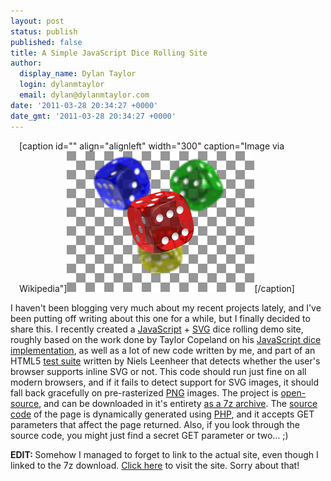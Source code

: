 ```yaml
---
layout: post
status: publish
published: false
title: A Simple JavaScript Dice Rolling Site
author:
  display_name: Dylan Taylor
  login: dylanmtaylor
  email: dylan@dylanmtaylor.com
date: '2011-03-28 20:34:27 +0000'
date_gmt: '2011-03-28 20:34:27 +0000'
---
```

<div class="zemanta-img" style="margin: 1em; display: block;">
<p>[caption id="" align="alignleft" width="300" caption="Image via Wikipedia"]<a href="/images/blog/2011/06/FilePNG_transparency_demonstration_2.png"><img title="Portable Network Graphics" src="/images/blog/2011/03/300px-PNG_transparency_demonstration_22.png" alt="Portable Network Graphics" width="300" height="225" /></a>[/caption]</p>
</div>
<p>I haven't been blogging very much about my recent projects lately, and I've been putting off writing about this one for a while, but I finally decided to share this. I recently created a <a class="zem_slink" title="JavaScript" rel="wikipedia" href="http://en.wikipedia.org/wiki/JavaScript">JavaScript</a> + <a class="zem_slink" title="Scalable Vector Graphics" rel="homepage" href="http://www.w3.org/Graphics/SVG/">SVG</a> dice rolling demo site, roughly based on the work done by Taylor Copeland on his <a href="http://taylorcopeland.com/jsDice/">JavaScript dice implementation</a>, as well as a lot of new code written by me, and part of an HTML5 <a class="zem_slink" title="Test suite" rel="wikipedia" href="http://en.wikipedia.org/wiki/Test_suite">test suite</a> written by Niels Leenheer that detects whether the user's browser supports inline SVG or not. This code should run just fine on all modern browsers, and if it fails to detect support for SVG images, it should fall back gracefully on pre-rasterized <a class="zem_slink" title="Portable Network Graphics" rel="wikipedia" href="http://en.wikipedia.org/wiki/Portable_Network_Graphics">PNG</a> images. The project is <a class="zem_slink" title="Open source" rel="wikipedia" href="http://en.wikipedia.org/wiki/Open_source">open-source</a>, and can be downloaded in it's entirety <a href="http://code.dylanmtaylor.com/dice/dice.7z">as a 7z archive</a>. The <a class="zem_slink" title="Source code" rel="wikipedia" href="http://en.wikipedia.org/wiki/Source_code">source code</a> of the page is dynamically generated using <a class="zem_slink" title="PHP" rel="wikipedia" href="http://en.wikipedia.org/wiki/PHP">PHP</a>, and it accepts GET parameters that affect the page returned. Also, if you look through the source code, you might just find a secret GET parameter or two... ;)</p>
<p><strong>EDIT: </strong>Somehow I managed to forget to link to the actual site, even though I linked to the 7z download. <a href="http://code.dylanmtaylor.com/dice/">Click here</a> to visit the site. Sorry about that!</p>
<div class="zemanta-pixie" style="margin-top: 10px; height: 15px;"><img class="zemanta-pixie-img" style="border: none; float: right;" src="/images/blog/2011/06/pixy10.gif" alt="" /></div>
